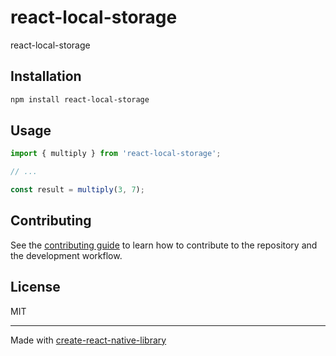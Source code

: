 # react-local-storage

react-local-storage

## Installation

```sh
npm install react-local-storage
```

## Usage


```js
import { multiply } from 'react-local-storage';

// ...

const result = multiply(3, 7);
```


## Contributing

See the [contributing guide](CONTRIBUTING.md) to learn how to contribute to the repository and the development workflow.

## License

MIT

---

Made with [create-react-native-library](https://github.com/callstack/react-native-builder-bob)
